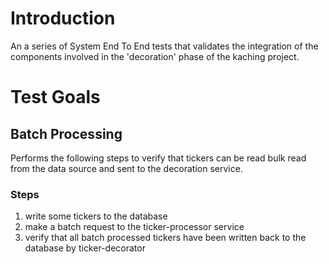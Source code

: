 # Introduction
An a series of System End To End tests that validates the integration of the components involved in the 'decoration' phase of the kaching project.

# Test Goals

## Batch Processing
Performs the following steps to verify that tickers can be read bulk read from the data source and sent to the decoration service.

### Steps

1. write some tickers to the database
2. make a batch request to the ticker-processor service
3. verify that all batch processed tickers have been written back to the database by ticker-decorator